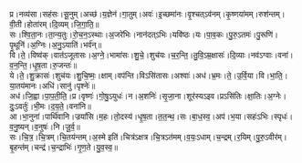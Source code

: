 

  
प्र।नव्य॑सा।सह॑सः।सू॒नुम्।अच्छ॑।य॒ज्ञेन॑।गा॒तुम्।अवः॑।इ॒च्छमा॑नः।वृ॒श्चत्ऽव॑नम्।कृ॒ष्णया॑मम्।रुश॑न्तम्।वी॒ती।होता॑रम्।दि॒व्यम्।जि॒गा॒ति॒॥  
सः।श्वि॒ता॒नः।ता॒न्य॒तुः।रो॒च॒न॒ऽस्थाः।अ॒जरे॑भिः।नान॑दत्ऽभिः।यवि॑ष्ठः।यः।पा॒व॒कः।पु॒रु॒ऽतमः॑।पु॒रूणि॑।पृ॒थूनि॑।अ॒ग्निः।अ॒नु॒ऽयाति॑।भर्व॑न्॥  
वि।ते॒।विष्व॑क्।वात॑ऽजूतासः।अ॒ग्ने॒।भामा॑सः।शु॒चे॒।शुच॑यः।च॒र॒न्ति॒।तु॒वि॒ऽम्र॒क्षासः॑।दि॒व्याः।नव॑ऽग्वाः।वना॑।व॒न॒न्ति॒।धृ॒ष॒ता।रु॒जन्तः॑॥  
ये।ते॒।शु॒क्रासः॑।शुच॑यः।शु॒चि॒ष्मः॒।क्षाम्।वप॑न्ति।विऽसि॑तासः।अश्वाः॑।अध॑।भ्र॒मः।ते॒।उ॒र्वि॒या।वि।भा॒ति॒।या॒तय॑मानः।अधि॑।सानु॑।पृश्नेः॑॥  
अध॑।जि॒ह्वा।पा॒प॒ती॒ति॒।प्र।वृष्णः॑।गो॒षु॒ऽयुधः॑।न।अ॒शनिः॑।सृ॒जा॒ना।शूर॑स्यऽइव।प्रऽसि॑तिः।क्षा॒तिः।अ॒ग्नेः।दुः॒ऽवर्तुः॑।भी॒मः।द॒य॒ते॒।वना॑नि॥  
आ।भा॒नुना॑।पार्थि॑वानि।ज्रयां॑सि।म॒हः।तो॒दस्य॑।धृ॒ष॒ता।त॒त॒न्थ॒।सः।बा॒ध॒स्व॒।अप॑।भ॒या।सहः॑ऽभिः।स्पृधः॑।व॒नु॒ष्यन्।व॒नुषः॑।नि।जू॒र्व॒॥  
सः।चि॒त्र॒।चि॒त्रम्।चि॒तय॑न्तम्।अ॒स्मे इति॑।चित्र॑ऽक्षत्र।चि॒त्रऽत॑मम्।व॒यः॒ऽधाम्।च॒न्द्रम्।र॒यिम्।पु॒रु॒ऽवीर॑म्।बृ॒हन्त॑म्।चन्द्र॑।च॒न्द्राभिः॑।गृ॒ण॒ते।यु॒व॒स्व॒॥  
